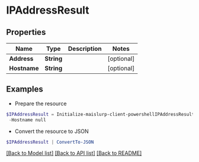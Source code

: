 # IPAddressResult
## Properties

Name | Type | Description | Notes
------------ | ------------- | ------------- | -------------
**Address** | **String** |  | [optional] 
**Hostname** | **String** |  | [optional] 

## Examples

- Prepare the resource
```powershell
$IPAddressResult = Initialize-maislurp-client-powershellIPAddressResult  -Address null `
 -Hostname null
```

- Convert the resource to JSON
```powershell
$IPAddressResult | ConvertTo-JSON
```

[[Back to Model list]](../README#documentation-for-models) [[Back to API list]](../README#documentation-for-api-endpoints) [[Back to README]](../README)

